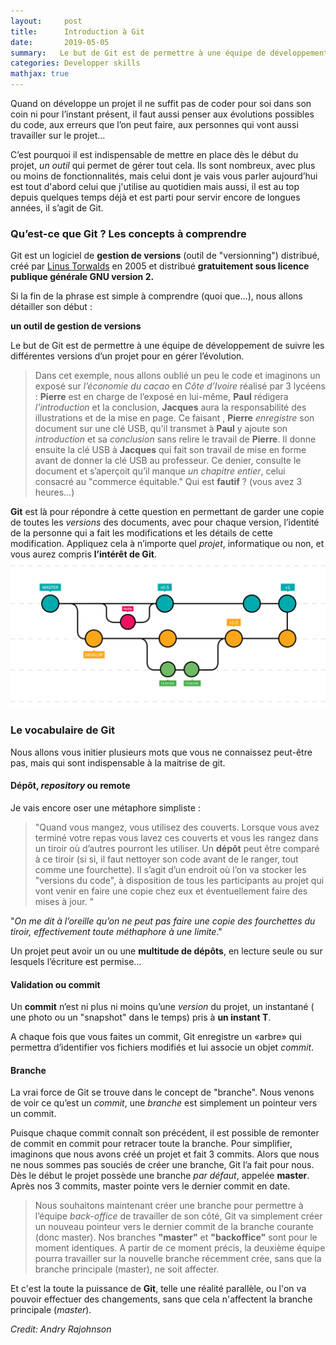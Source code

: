 ```yaml
---
layout:     post
title:      Introduction à Git
date:       2019-05-05
summary:   Le but de Git est de permettre à une équipe de développement de suivre les différentes versions d’un projet pour en gérer l’évolution
categories: Developper skills
mathjax: true
---
```



Quand on développe un projet il ne suffit pas de coder pour soi dans son coin ni pour l’instant présent, il faut aussi penser aux évolutions possibles du code, aux erreurs que l’on peut faire, aux personnes qui vont aussi travailler sur le projet… 

C’est pourquoi il est indispensable de mettre en place dès le début du projet, *un outil* qui permet de gérer tout cela. Ils sont nombreux, avec plus ou moins de fonctionnalités, mais celui dont je vais vous parler aujourd’hui est tout d'abord celui que j'utilise au quotidien mais aussi, il est au top depuis quelques temps déjà et est parti pour servir encore de longues années, il s’agit de Git. 

### Qu’est-ce que Git ? Les concepts à comprendre

Git est un logiciel de **gestion de versions** (outil de "versionning") distribué, créé par [Linus Torwalds](https://fr.wikipedia.org/wiki/Linus_Torvalds)  en 2005 et distribué **gratuitement sous licence publique générale GNU version 2.**

 Si la fin de la phrase est simple à comprendre (quoi que…), nous allons détailler son début :

**un outil de gestion de versions**

Le but de Git est de permettre à une équipe de développement de suivre les différentes versions d’un projet pour en gérer l’évolution.

>  Dans cet exemple, nous allons oublié un peu le code et imaginons un exposé sur *l’économie du cacao* en *Côte d’Ivoire* réalisé par 3 lycéens : **Pierre** est en charge de l’exposé en lui-même, **Paul** rédigera *l’introduction* et la conclusion, **Jacques** aura la responsabilité des illustrations et de la mise en page. 
Ce faisant , **Pierre** *enregistre* son document sur une clé USB, qu’il transmet à **Paul** y ajoute son *introduction* et sa *conclusion* sans relire le travail de **Pierre**. Il donne ensuite la clé USB à **Jacques** qui fait son travail de mise en forme avant de donner la clé USB au professeur. 
Ce denier, consulte le document et s’aperçoit qu’il manque *un chapitre entier*, celui consacré au "commerce équitable." Qui est **fautif** ? (vous avez 3 heures…) 

**Git** est là pour répondre à cette question en permettant de garder une copie de toutes les *versions* des documents, avec pour chaque version, l’identité de la personne qui a fait les modifications et les détails de cette modification. Appliquez cela à n’importe quel *projet*, informatique ou non, et vous aurez compris **l’intérêt de Git**.
![mark](/images/features.png)

### Le vocabulaire de Git

Nous allons vous initier plusieurs mots que vous ne connaissez peut-être pas, mais qui sont indispensable à la maitrise de git.

#### Dépôt, *repository* ou remote

Je vais encore oser une métaphore simpliste : 
>"Quand vous mangez, vous utilisez des couverts. Lorsque vous avez terminé votre repas vous lavez ces couverts et vous les rangez dans un tiroir où d’autres pourront les utiliser. 
Un **dépôt** peut être comparé à ce tiroir (si si, il faut nettoyer son code avant de le ranger, tout comme une fourchette). Il s’agit d’un endroit où l’on va stocker les "versions du code", à disposition de tous les participants au projet qui vont venir en faire une copie chez eux et éventuellement faire des mises à jour. "

"*On me dit à l’oreille qu’on ne peut pas faire une copie des fourchettes du tiroir, effectivement toute méthaphore à une limite*."

 Un projet peut avoir un ou une **multitude de dépôts**, en lecture seule ou sur lesquels l’écriture est permise… 

#### Validation ou commit

Un **commit** n’est ni plus ni moins qu’une *version* du projet, un instantané ( une photo ou un "snapshot" dans le temps) pris à **un instant T**. 

A chaque fois que vous faites un commit, Git enregistre un «arbre» qui permettra d’identifier vos fichiers modifiés et lui associe un objet *commit*.

#### Branche

La vrai force de Git se trouve dans le concept de "branche". Nous venons de voir ce qu’est un *commit*, une *branche* est simplement un pointeur vers un commit. 

Puisque chaque commit connaît son précédent, il est possible de remonter de commit en commit pour retracer toute la branche. Pour simplifier, imaginons que nous avons créé un projet et fait 3 commits. Alors que nous ne nous sommes pas souciés de créer une branche, Git l’a fait pour nous. Dès le début le projet possède une branche *par défaut*, appelée **master**. Après nos 3 commits, master pointe vers le dernier commit en date.

>Nous souhaitons maintenant créer une branche pour permettre à l’équipe *back-office* de travailler de son côté, Git va simplement créer un nouveau pointeur vers le dernier commit de la branche courante (donc master). Nos branches **"master"** et **"backoffice"** sont pour le moment identiques.
A partir de ce moment précis, la deuxième équipe pourra travailler sur la nouvelle branche récemment crée, sans que la branche principale (master), ne soit affecter.

Et c'est la toute la puissance de **Git**, telle une réalité parallèle, ou l'on va pouvoir effectuer des changements, sans que cela n'affectent la branche principale (*master*).
<footer><cite title="Workshop">Credit: Andry Rajohnson</cite></footer>



